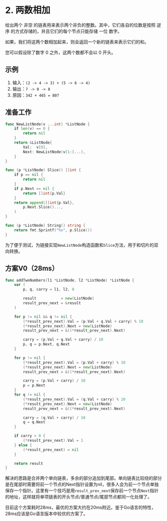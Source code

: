 # 2. 两数相加

给出两个 非空 的链表用来表示两个非负的整数。其中，它们各自的位数是按照 逆序 的方式存储的，并且它们的每个节点只能存储 一位 数字。

如果，我们将这两个数相加起来，则会返回一个新的链表来表示它们的和。

您可以假设除了数字 0 之外，这两个数都不会以 0 开头。

## 示例

1. 输入：`(2 -> 4 -> 3) + (5 -> 6 -> 4)`
1. 输出：`7 -> 0 -> 8`
1. 原因：`342 + 465 = 807`

## 准备工作

```go
func NewListNode(v ...int) *ListNode {
	if len(v) == 0 {
		return nil
	}
	return &ListNode{
		Val:  v[0],
		Next: NewListNode(v[1:]...),
	}
}

func (p *ListNode) Slice() []int {
	if p == nil {
		return nil
	}
	if p.Next == nil {
		return []int{p.Val}
	}
	return append([]int{p.Val},
		p.Next.Slice()...,
	)
}

func (p *ListNode) String() string {
	return fmt.Sprintf("%v", p.Slice())
}
```

为了便于测试，为链接实现`NewListNode`构造函数和`Slice`方法，用于和切片的双向转换。

## 方案V0（28ms）

```go
func addTwoNumbers(l1 *ListNode, l2 *ListNode) *ListNode {
	var (
		p, q, carry = l1, l2, 0

		result           = new(ListNode)
		result_prev_next = &result
	)

	for p != nil && q != nil {
		(*result_prev_next).Val = (p.Val + q.Val + carry) % 10
		(*result_prev_next).Next = new(ListNode)
		result_prev_next = &((*result_prev_next).Next)

		carry = (p.Val + q.Val + carry) / 10
		p, q = p.Next, q.Next
	}

	for p != nil {
		(*result_prev_next).Val = (p.Val + carry) % 10
		(*result_prev_next).Next = new(ListNode)
		result_prev_next = &((*result_prev_next).Next)

		carry = (p.Val + carry) / 10
		p = p.Next
	}
	for q != nil {
		(*result_prev_next).Val = (q.Val + carry) % 10
		(*result_prev_next).Next = new(ListNode)
		result_prev_next = &((*result_prev_next).Next)

		carry = (q.Val + carry) / 10
		q = q.Next
	}

	if carry > 0 {
		(*result_prev_next).Val = 1
	} else {
		(*result_prev_next) = nil
	}

	return result
}
```

解决的思路是合并两个单向链表，多余的部分追加到尾部。单向链表比较绕的部分是在尾部时需要将前一个节点的Next指针设置为nil，很多人会为前一个节点单独保存一个指针。这里有一个技巧是用`result_prev_next`保存前一个节点`Next`指针的地址，这样就将单项链表的开头节点/普通节点/尾部节点都同一化处理了。

目前这个方案耗时28ms，最优的方案大约在20ms附近。鉴于Go语言的特性，28ms应该是Go语言版本中较优的方案了。
